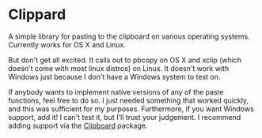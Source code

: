 # Clippard

A simple library for pasting to the clipboard on various operating
systems. Currently works for OS X and Linux.

But don't get all excited. It calls out to pbcopy on OS X and xclip (which
doesn't come with most linux distros) on Linux. It doesn't work with Windows
just because I don't have a Windows system to test on.

If anybody wants to implement native versions of any of the paste functions,
feel free to do so. I just needed something that worked quickly, and this was
sufficient for my purposes. Furthermore, if you want Windows support, add it! I
can't test it, but I'll trust your judgement. I recommend adding support via the
[Clipboard](http://hackage.haskell.org/package/Clipboard) package.
